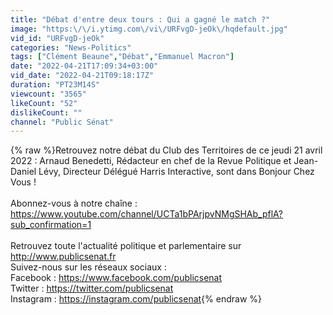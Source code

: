 ```yaml
---
title: "Débat d'entre deux tours : Qui a gagné le match ?"
image: "https:\/\/i.ytimg.com\/vi\/URFvgD-jeOk\/hqdefault.jpg"
vid_id: "URFvgD-jeOk"
categories: "News-Politics"
tags: ["Clément Beaune","Débat","Emmanuel Macron"]
date: "2022-04-21T17:09:34+03:00"
vid_date: "2022-04-21T09:18:17Z"
duration: "PT23M14S"
viewcount: "3565"
likeCount: "52"
dislikeCount: ""
channel: "Public Sénat"
---
```

{% raw %}Retrouvez notre débat du Club des Territoires de ce jeudi 21 avril 2022 : Arnaud Benedetti, Rédacteur en chef de la Revue Politique et Jean-Daniel Lévy, Directeur Délégué Harris Interactive, sont dans Bonjour Chez Vous !<br /><br />Abonnez-vous à notre chaîne : <a rel="nofollow" target="blank" href="https://www.youtube.com/channel/UCTa1bPArjpvNMgSHAb_pflA?sub_confirmation=1">https://www.youtube.com/channel/UCTa1bPArjpvNMgSHAb_pflA?sub_confirmation=1</a><br /><br />Retrouvez toute l'actualité politique et parlementaire sur <a rel="nofollow" target="blank" href="http://www.publicsenat.fr">http://www.publicsenat.fr</a><br />Suivez-nous sur les réseaux sociaux :<br />Facebook : <a rel="nofollow" target="blank" href="https://www.facebook.com/publicsenat">https://www.facebook.com/publicsenat</a><br />Twitter : <a rel="nofollow" target="blank" href="https://twitter.com/publicsenat">https://twitter.com/publicsenat</a><br />Instagram : <a rel="nofollow" target="blank" href="https://instagram.com/publicsenat">https://instagram.com/publicsenat</a>{% endraw %}
